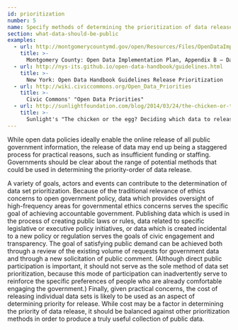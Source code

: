 ```yaml
---
id: prioritization
number: 5
name: Specify methods of determining the prioritization of data release
section: what-data-should-be-public
examples: 
  - url: http://montgomerycountymd.gov/open/Resources/Files/OpenDataImplementationPlan_FY14.pdf
    title: >-
      Montgomery County: Open Data Implementation Plan, Appendix B – Dataset Scoring Methodology and Outreach
  - url: http://nys-its.github.io/open-data-handbook/guidelines.html
    title: >-
      New York: Open Data Handbook Guidelines Release Prioritization
  - url: http://wiki.civiccommons.org/Open_Data_Priorities
    title: >-
      Civic Commons' "Open Data Priorities"
  - url: http://sunlightfoundation.com/blog/2014/03/24/the-chicken-or-the-egg-deciding-which-data-to-release-first/
    title: >-
      Sunlight's "The chicken or the egg? Deciding which data to release first"
---
```


<p>While open data policies ideally enable the online release of all public government information, the release of data may end up being a staggered process for practical reasons, such as insufficient funding or staffing. Governments should be clear about the range of potential methods that could be used in determining the priority-order of data release.</p>
<p>A variety of goals, actors and events can contribute to the determination of data set prioritization. Because of the traditional relevance of ethics concerns to open government policy, data which provides oversight of high-frequency areas for governmental ethics concerns serves the specific goal of achieving accountable government. Publishing data which is used in the process of creating public laws or rules, data related to specific legislative or executive policy initiatives, or data which is created incidental to a new policy or regulation serves the goals of civic engagement and transparency. The goal of satisfying public demand can be achieved both through a review of the existing volume of requests for government data and through a new solicitation of public comment. (Although direct public participation is important, it should not serve as the sole method of data set prioritization, because this mode of participation can inadvertently serve to reinforce the specific preferences of people who are already comfortable engaging the government.) Finally, given practical concerns, the cost of releasing individual data sets is likely to be used as an aspect of determining priority for release. While cost may be a factor in determining the priority of data release, it should be balanced against other prioritization methods in order to produce a truly useful collection of public data.</p>
